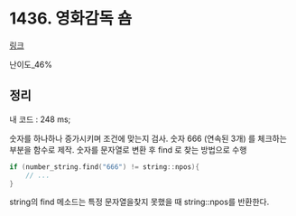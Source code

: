 # 1436. 영화감독 숌

[링크](https://www.acmicpc.net/problem/1436)

난이도\_46%

## 정리

내 코드 : 248 ms;

숫자를 하나하나 증가시키며 조건에 맞는지 검사.
숫자 666 (연속된 3개) 를 체크하는 부분을 함수로 제작.
숫자를 문자열로 변환 후 find 로 찾는 방법으로 수행

```cpp
if (number_string.find("666") != string::npos){
    // ...
}
```

string의 find 메소드는 특정 문자열을찾지 못했을 때 string::npos를 반환한다.
